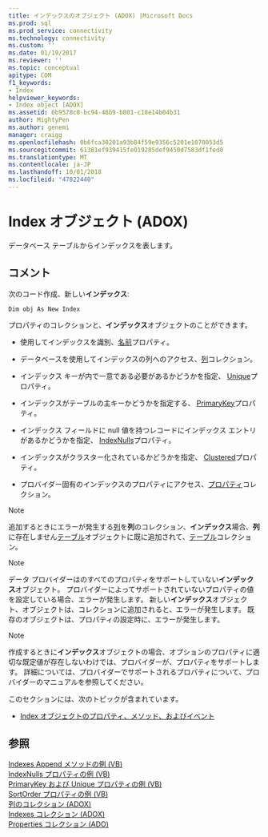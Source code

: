 ```yaml
---
title: インデックスのオブジェクト (ADOX) |Microsoft Docs
ms.prod: sql
ms.prod_service: connectivity
ms.technology: connectivity
ms.custom: ''
ms.date: 01/19/2017
ms.reviewer: ''
ms.topic: conceptual
apitype: COM
f1_keywords:
- Index
helpviewer_keywords:
- Index object [ADOX]
ms.assetid: 6b9578c0-bc94-46b9-b801-c18e14b04b31
author: MightyPen
ms.author: genemi
manager: craigg
ms.openlocfilehash: 0b6fca30201a93b84f59e9356c5201e1070053d5
ms.sourcegitcommit: 61381ef939415fe019285def9450d7583df1fed0
ms.translationtype: MT
ms.contentlocale: ja-JP
ms.lasthandoff: 10/01/2018
ms.locfileid: "47822440"
---
```

# <a name="index-object-adox"></a>Index オブジェクト (ADOX)
データベース テーブルからインデックスを表します。  
  
## <a name="remarks"></a>コメント  
 次のコード作成、新しい**インデックス**:  
  
```  
Dim obj As New Index  
```  
  
 プロパティのコレクションと、**インデックス**オブジェクトのことができます。  
  
-   使用してインデックスを識別、[名前](../../../ado/reference/adox-api/name-property-adox.md)プロパティ。  
  
-   データベースを使用してインデックスの列へのアクセス、[列](../../../ado/reference/adox-api/columns-collection-adox.md)コレクション。  
  
-   インデックス キーが内で一意である必要があるかどうかを指定、 [Unique](../../../ado/reference/adox-api/unique-property-adox.md)プロパティ。  
  
-   インデックスがテーブルの主キーかどうかを指定する、 [PrimaryKey](../../../ado/reference/adox-api/primarykey-property-adox.md)プロパティ。  
  
-   インデックス フィールドに null 値を持つレコードにインデックス エントリがあるかどうかを指定、 [IndexNulls](../../../ado/reference/adox-api/indexnulls-property-adox.md)プロパティ。  
  
-   インデックスがクラスター化されているかどうかを指定、 [Clustered](../../../ado/reference/adox-api/clustered-property-adox.md)プロパティ。  
  
-   プロバイダー固有のインデックスのプロパティにアクセス、[プロパティ](../../../ado/reference/ado-api/properties-collection-ado.md)コレクション。  
  
> [!NOTE]
>  追加するときにエラーが発生する[列](../../../ado/reference/adox-api/column-object-adox.md)を**列**のコレクション、**インデックス**場合、**列**に存在しません[テーブル](../../../ado/reference/adox-api/table-object-adox.md)オブジェクトに既に追加されて、[テーブル](../../../ado/reference/adox-api/tables-collection-adox.md)コレクション。  
  
> [!NOTE]
>  データ プロバイダーはのすべてのプロパティをサポートしていない**インデックス**オブジェクト。 プロバイダーによってサポートされていないプロパティの値を設定している場合、エラーが発生します。 新しい**インデックス**オブジェクト、オブジェクトは、コレクションに追加されると、エラーが発生します。 既存のオブジェクトは、プロパティの設定時に、エラーが発生します。  
  
> [!NOTE]
>  作成するときに**インデックス**オブジェクトの場合、オプションのプロパティに適切な既定値が存在しないわけでは、プロバイダーが、プロパティをサポートします。 詳細については、プロバイダーでサポートされるプロパティについて、プロバイダーのマニュアルを参照してください。  
  
 このセクションには、次のトピックが含まれています。  
  
-   [Index オブジェクトのプロパティ、メソッド、およびイベント](../../../ado/reference/adox-api/index-object-properties-methods-and-events.md)  
  
## <a name="see-also"></a>参照  
 [Indexes Append メソッドの例 (VB)](../../../ado/reference/adox-api/indexes-append-method-example-vb.md)   
 [IndexNulls プロパティの例 (VB)](../../../ado/reference/adox-api/indexnulls-property-example-vb.md)   
 [PrimaryKey および Unique プロパティの例 (VB)](../../../ado/reference/adox-api/primarykey-and-unique-properties-example-vb.md)   
 [SortOrder プロパティの例 (VB)](../../../ado/reference/adox-api/sortorder-property-example-vb.md)   
 [列のコレクション (ADOX)](../../../ado/reference/adox-api/columns-collection-adox.md)   
 [Indexes コレクション (ADOX)](../../../ado/reference/adox-api/indexes-collection-adox.md)   
 [Properties コレクション (ADO)](../../../ado/reference/ado-api/properties-collection-ado.md)
